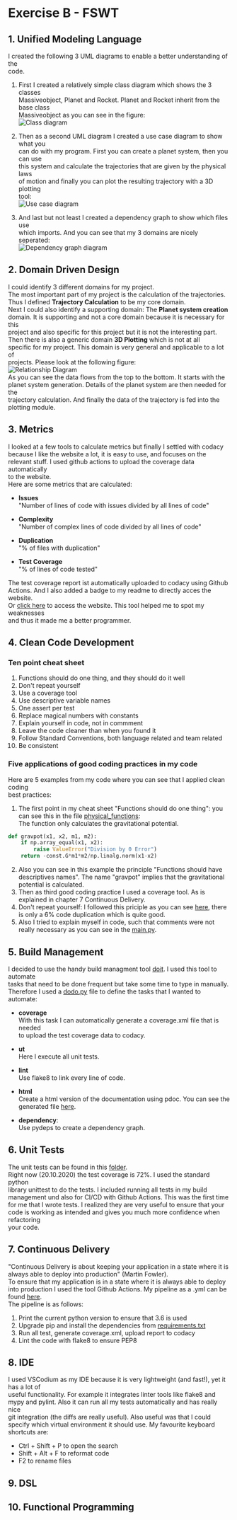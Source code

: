 # Exercise B - FSWT
## 1. Unified Modeling Language
I created the following 3 UML diagrams to enable a better understanding of the  
code.
1.  First I created a relatively simple class diagram which shows the 3 classes  
Massiveobject, Planet and Rocket. Planet and Rocket inherit from the base class  
Massiveobject as you can see in the figure:  
![Class diagram](/documentation/UML/InheritanceClassDiagramUML.png)  

2.  Then as a second UML diagram I created a use case diagram to show what you  
can do with my program. First you can create a planet system, then you can use  
this system and calculate the trajectories that are given by the physical laws  
of motion and finally you can plot the resulting trajectory with a 3D plotting  
tool:  
![Use case diagram](/documentation/UML/UseCaseDiagram.png)  

3.  And last but not least I created a dependency graph to show which files use  
which imports. And you can see that my 3 domains are nicely seperated:  
![Dependency graph diagram](/documentation/UML/DependencyGraphUML.png)  
## 2. Domain Driven Design
I could identify 3 different domains for my project.  
The most important part of my project is the calculation of the trajectories.  
Thus I defined **Trajectory Calculation** to be my core domain.  
Next I could also identify a supporting domain: The **Planet system creation**  
domain. It is supporting and not a core domain because it is necessary for this  
project and also specific for this project but it is not the interesting part.  
Then there is also a generic domain **3D Plotting** which is not at all  
specific for my project. This domain is very general and applicable to a lot of  
projects. Please look at the following figure:  
![Relationship Diagram](/documentation/DDD/RelationshipDiagram.png)  
As you can see the data flows from the top to the bottom. It starts with the  
planet system generation. Details of the planet system are then needed for the  
trajectory calculation. And finally the data of the trajectory is fed into the  
plotting module.

## 3. Metrics
I looked at a few tools to calculate metrics but finally I settled with codacy  
because I like the website a lot, it is easy to use, and focuses on the  
relevant stuff. I used github actions to upload the coverage data automatically  
to the website.  
Here are some metrics that are calculated:
-   **Issues**  
"Number of lines of code with issues divided by all lines of code"  

-   **Complexity**  
"Number of complex lines of code divided by all lines of code"  

-   **Duplication**  
"% of files with duplication"  

-   **Test Coverage**  
"% of lines of code tested"  

The test coverage report ist automatically uploaded to codacy using  Github  
Actions. And I also added a badge to my readme to directly acces the website.  
Or [click here](https://app.codacy.com/gh/bhabicht/gravity-sim/dashboard) to access the website. This tool helped me to spot my weaknesses  
and thus it made me a better programmer.

## 4. Clean Code Development
### Ten point cheat sheet
1.  Functions should do one thing, and they should do it well
2.  Don't repeat yourself
3.  Use a coverage tool
4.  Use descriptive variable names
5.  One assert per test
6.  Replace magical numbers with constants
7.  Explain yourself in code, not in commment
8.  Leave the code cleaner than when you found it
9.  Follow Standard Conventions, both language related and team related
10.  Be consistent  

### Five applications of good coding practices in my code
Here are 5 examples from my code where you can see that I applied clean coding  
best practices:
1.  The first point in my cheat sheet "Functions should do one thing": you can see this in the file [physical_functions](https://github.com/bhabicht/gravity-sim/blob/main/code/physical_functions.py):  
The function only calculates the gravitational potential.
```py
def gravpot(x1, x2, m1, m2):
    if np.array_equal(x1, x2):
        raise ValueError("Division by 0 Error")
    return -const.G*m1*m2/np.linalg.norm(x1-x2)
```  
2. Also you can see in this example the principle "Functions should have desc­rip­tives names". The name "gravpot" implies that the gravitational potential is calculated.
3.  Then as third good coding practice I used a coverage tool. As is explained in chapter 7 Continuous Delivery.
4. Don't repeat yourself: I followed this priciple as you can see [here](https://app.codacy.com/gh/bhabicht/gravity-sim/dashboard), there is only a 6% code duplication which is quite good.
5.  Also I tried to explain myself in code, such that comments were not really necessary as you can see in the [main.py](https://github.com/bhabicht/gravity-sim/blob/main/main.py).
## 5. Build Management
I decided to use the handy build managment tool [doit](https://pydoit.org/). I used this tool to automate  
tasks that need to be done frequent but take some time to type in manually.  
Therefore I used a [dodo.py](https://github.com/bhabicht/gravity-sim/blob/main/dodo.py) file to define the tasks that I wanted to automate:  

-   **coverage**  
With this task I can automatically generate a coverage.xml file that is needed  
to upload the test coverage data to codacy.

-   **ut**  
Here I execute all unit tests.

-   **lint**  
Use flake8 to link every line of code.

-   **html**  
Create a html version of the documentation using pdoc. You can see the  
generated file [here](https://github.com/bhabicht/gravity-sim/blob/main/documentation/code/index.html).

-   **dependency**:  
Use pydeps to create a dependency graph.

## 6. Unit Tests
The unit tests can be found in this [folder](https://github.com/bhabicht/gravity-sim/tree/main/tests).  
Right now (20.10.2020) the test coverage is 72%. I used the standard python  
library unittest to do the tests. I included running all tests in my build  
management und also for CI/CD with Github Actions. This was the first time  
for me that I wrote tests. I realized they are very useful to ensure that your   
code is working as intended and gives you much more confidence when refactoring  
your code.

## 7. Continuous Delivery
"Continuous Delivery is about keeping your application in a state where it is  
always able to deploy into production" (Martin Fowler).  
To ensure that my application is in a state where it is always able to deploy  
into production I used the tool Github Actions.
My pipeline as a .yml can be found [here](https://github.com/bhabicht/gravity-sim/blob/main/.github/workflows/test-lint-code.yml).  
The pipeline is as follows:
1.  Print the current python version to ensure that 3.6 is used
2.  Upgrade pip and install the dependencies from [requirements.txt](https://github.com/bhabicht/gravity-sim/blob/main/requirements.txt)
3.  Run all test, generate coverage.xml, upload report to codacy
4.  Lint the code with flake8 to ensure PEP8
## 8. IDE
I used VSCodium as my IDE because it is very lightweight (and fast!), yet it has a lot of  
useful functionality. For example it integrates linter tools like flake8 and  
mypy and pylint. Also it can run all my tests automatically and has really nice  
git integration (the diffs are really useful). Also useful was that I could  
specify which virtual environment it should use.
My favourite keyboard shortcuts are:
-   Ctrl + Shift + P to open the search
-   Shift + Alt + F to reformat code
-   F2 to rename files
## 9. DSL
## 10. Functional Programming
